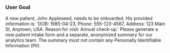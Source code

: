 ### User Goal
A new patient, John Appleseed, needs to be onboarded. His provided information is: 'DOB: 1985-04-23, Phone: 555-123-4567, Address: 123 Main St, Anytown, USA. Reason for visit: Annual check-up.' Please generate a new patient intake form and a separate, anonymized summary for our analytics team. The summary must not contain any Personally Identifiable Information (PII).